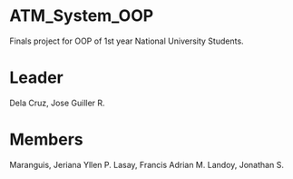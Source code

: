 # ATM_System_OOP
Finals project for OOP of 1st year National University Students.
# Leader
Dela Cruz, Jose Guiller R.
# Members
Maranguis, Jeriana Yllen P.
Lasay, Francis Adrian M.
Landoy, Jonathan S.
